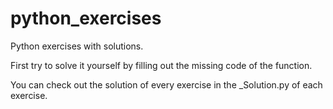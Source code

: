 # python_exercises
Python exercises with solutions.

First try to solve it yourself by filling out the missing code of the function.

You can check out the solution of every exercise in the _Solution.py of each exercise.

